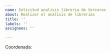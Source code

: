 ```yaml
---
name: Solicitud analisis libreria de terceros
about: Realizar el analisis de librerias
title: ''
labels: ''
assignees: ''

---
```


Coordenada:
